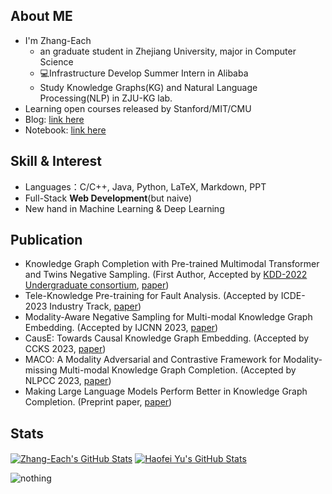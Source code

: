 

## About ME

- I'm Zhang-Each
  -  an graduate student in Zhejiang University, major in Computer Science
  - 💻Infrastructure Develop Summer Intern in Alibaba
  - Study Knowledge Graphs(KG) and Natural Language Processing(NLP) in ZJU-KG lab.
- Learning open courses released by Stanford/MIT/CMU
- Blog: [link here](https://zhang-each.github.io/)
- Notebook: [link here](https://zhang-each.github.io/My-CS-Notebook/)

## Skill & Interest

- Languages：C/C++, Java, Python, LaTeX, Markdown, PPT
- Full-Stack **Web Development**(but naive)
- New hand in Machine Learning & Deep Learning

## Publication
- Knowledge Graph Completion with Pre-trained Multimodal Transformer and Twins Negative Sampling. (First Author, Accepted by [KDD-2022 Undergraduate consortium](https://kdd.org/kdd2022/), [paper](https://arxiv.org/abs/2209.07084))
- Tele-Knowledge Pre-training for Fault Analysis. (Accepted by ICDE-2023 Industry Track, [paper](https://arxiv.org/abs/2210.11298))
- Modality-Aware Negative Sampling for Multi-modal Knowledge Graph Embedding. (Accepted by IJCNN 2023, [paper](https://arxiv.org/abs/2304.11618))
- CausE: Towards Causal Knowledge Graph Embedding. (Accepted by CCKS 2023, [paper](https://arxiv.org/abs/2307.11610))
- MACO: A Modality Adversarial and Contrastive Framework for Modality-missing Multi-modal Knowledge Graph Completion. (Accepted by NLPCC 2023, [paper](https://arxiv.org/abs/2308.06696))
- 	Making Large Language Models Perform Better in Knowledge Graph Completion. (Preprint paper, [paper](https://arxiv.org/abs/2310.07579))

## Stats

<a href="https://github.com/zhang-each/zhang-each">
  <img align="center" src="https://github-readme-stats.vercel.app/api/top-langs/?username=zhang-each&langs_count=5&layout=compact&exclude_repo=Zhang-Each.github.io,g22_learning_in_zju" alt="Zhang-Each's GitHub Stats" /></a>

<a href="https://github.com/zhang-each">
  <img align="center" src="https://github-readme-stats.vercel.app/api?username=zhang-each&show_icons=true&line_height=27&count_private=true&title_color=6aa6f8" alt="Haofei Yu's GitHub Stats" /></a>

![nothing](https://visitor-badge.laobi.icu/badge?page_id=zhang-each)
